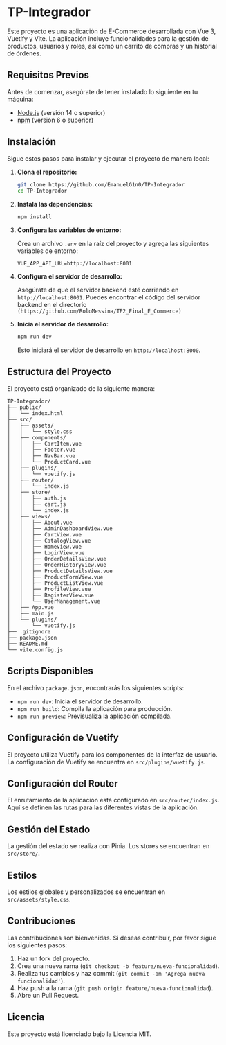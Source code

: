 # TP-Integrador

Este proyecto es una aplicación de E-Commerce desarrollada con Vue 3, Vuetify y Vite. La aplicación incluye funcionalidades para la gestión de productos, usuarios y roles, así como un carrito de compras y un historial de órdenes.

## Requisitos Previos

Antes de comenzar, asegúrate de tener instalado lo siguiente en tu máquina:

- [Node.js](https://nodejs.org/) (versión 14 o superior)
- [npm](https://www.npmjs.com/) (versión 6 o superior)

## Instalación

Sigue estos pasos para instalar y ejecutar el proyecto de manera local:

1. **Clona el repositorio:**

   ```bash
   git clone https://github.com/EmanuelG1n0/TP-Integrador
   cd TP-Integrador
   ```

2. **Instala las dependencias:**

   ```bash
   npm install
   ```

3. **Configura las variables de entorno:**

   Crea un archivo `.env` en la raíz del proyecto y agrega las siguientes variables de entorno:

   ```env
   VUE_APP_API_URL=http://localhost:8001
   ```

4. **Configura el servidor de desarrollo:**

   Asegúrate de que el servidor backend esté corriendo en `http://localhost:8001`. Puedes encontrar el código del servidor backend en el directorio `(https://github.com/RoloMessina/TP2_Final_E_Commerce)` 

5. **Inicia el servidor de desarrollo:**

   ```bash
   npm run dev
   ```

   Esto iniciará el servidor de desarrollo en `http://localhost:8000`.

## Estructura del Proyecto

El proyecto está organizado de la siguiente manera:

```
TP-Integrador/
├── public/
│   └── index.html
├── src/
│   ├── assets/
│   │   └── style.css
│   ├── components/
│   │   ├── CartItem.vue
│   │   ├── Footer.vue
│   │   ├── NavBar.vue
│   │   └── ProductCard.vue
│   ├── plugins/
│   │   └── vuetify.js
│   ├── router/
│   │   └── index.js
│   ├── store/
│   │   ├── auth.js
│   │   ├── cart.js
│   │   └── index.js
│   ├── views/
│   │   ├── About.vue
│   │   ├── AdminDashboardView.vue
│   │   ├── CartView.vue
│   │   ├── CatalogView.vue
│   │   ├── HomeView.vue
│   │   ├── LoginView.vue
│   │   ├── OrderDetailsView.vue
│   │   ├── OrderHistoryView.vue
│   │   ├── ProductDetailsView.vue
│   │   ├── ProductFormView.vue
│   │   ├── ProductListView.vue
│   │   ├── ProfileView.vue
│   │   ├── RegisterView.vue
│   │   └── UserManagement.vue
│   ├── App.vue
│   ├── main.js
│   └── plugins/
│       └── vuetify.js
├── .gitignore
├── package.json
├── README.md
└── vite.config.js
```

## Scripts Disponibles

En el archivo `package.json`, encontrarás los siguientes scripts:

- `npm run dev`: Inicia el servidor de desarrollo.
- `npm run build`: Compila la aplicación para producción.
- `npm run preview`: Previsualiza la aplicación compilada.

## Configuración de Vuetify

El proyecto utiliza Vuetify para los componentes de la interfaz de usuario. La configuración de Vuetify se encuentra en `src/plugins/vuetify.js`.

## Configuración del Router

El enrutamiento de la aplicación está configurado en `src/router/index.js`. Aquí se definen las rutas para las diferentes vistas de la aplicación.

## Gestión del Estado

La gestión del estado se realiza con Pinia. Los stores se encuentran en `src/store/`.

## Estilos

Los estilos globales y personalizados se encuentran en `src/assets/style.css`.

## Contribuciones

Las contribuciones son bienvenidas. Si deseas contribuir, por favor sigue los siguientes pasos:

1. Haz un fork del proyecto.
2. Crea una nueva rama (`git checkout -b feature/nueva-funcionalidad`).
3. Realiza tus cambios y haz commit (`git commit -am 'Agrega nueva funcionalidad'`).
4. Haz push a la rama (`git push origin feature/nueva-funcionalidad`).
5. Abre un Pull Request.

## Licencia

Este proyecto está licenciado bajo la Licencia MIT. 
